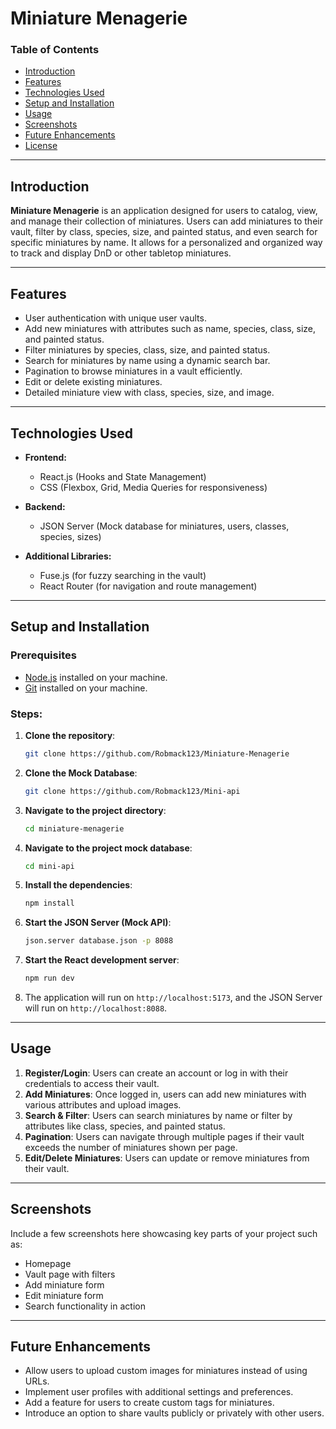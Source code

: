 # **Miniature Menagerie**

### **Table of Contents**

- [Introduction](#introduction)
- [Features](#features)
- [Technologies Used](#technologies-used)
- [Setup and Installation](#setup-and-installation)
- [Usage](#usage)
- [Screenshots](#screenshots)
- [Future Enhancements](#future-enhancements)
- [License](#license)

---

## **Introduction**

**Miniature Menagerie** is an application designed for users to catalog, view, and manage their collection of miniatures. Users can add miniatures to their vault, filter by class, species, size, and painted status, and even search for specific miniatures by name. It allows for a personalized and organized way to track and display DnD or other tabletop miniatures.

---

## **Features**

- User authentication with unique user vaults.
- Add new miniatures with attributes such as name, species, class, size, and painted status.
- Filter miniatures by species, class, size, and painted status.
- Search for miniatures by name using a dynamic search bar.
- Pagination to browse miniatures in a vault efficiently.
- Edit or delete existing miniatures.
- Detailed miniature view with class, species, size, and image.

---

## **Technologies Used**

- **Frontend:**

  - React.js (Hooks and State Management)
  - CSS (Flexbox, Grid, Media Queries for responsiveness)

- **Backend:**

  - JSON Server (Mock database for miniatures, users, classes, species, sizes)

- **Additional Libraries:**
  - Fuse.js (for fuzzy searching in the vault)
  - React Router (for navigation and route management)

---

## **Setup and Installation**

### **Prerequisites**

- [Node.js](https://nodejs.org/) installed on your machine.
- [Git](https://git-scm.com/) installed on your machine.

### **Steps:**

1. **Clone the repository**:

   ```bash
   git clone https://github.com/Robmack123/Miniature-Menagerie
   ```

2. **Clone the Mock Database**:

   ```bash
   git clone https://github.com/Robmack123/Mini-api
   ```

3. **Navigate to the project directory**:

   ```bash
   cd miniature-menagerie
   ```

4. **Navigate to the project mock database**:

   ```bash
   cd mini-api
   ```

5. **Install the dependencies**:

   ```bash
   npm install
   ```

6. **Start the JSON Server (Mock API)**:

   ```bash
   json.server database.json -p 8088
   ```

7. **Start the React development server**:

   ```bash
   npm run dev
   ```

8. The application will run on `http://localhost:5173`, and the JSON Server will run on `http://localhost:8088`.

---

## **Usage**

1. **Register/Login**: Users can create an account or log in with their credentials to access their vault.
2. **Add Miniatures**: Once logged in, users can add new miniatures with various attributes and upload images.
3. **Search & Filter**: Users can search miniatures by name or filter by attributes like class, species, and painted status.
4. **Pagination**: Users can navigate through multiple pages if their vault exceeds the number of miniatures shown per page.
5. **Edit/Delete Miniatures**: Users can update or remove miniatures from their vault.

---

## **Screenshots**

Include a few screenshots here showcasing key parts of your project such as:

- Homepage
- Vault page with filters
- Add miniature form
- Edit miniature form
- Search functionality in action

---

## **Future Enhancements**

- Allow users to upload custom images for miniatures instead of using URLs.
- Implement user profiles with additional settings and preferences.
- Add a feature for users to create custom tags for miniatures.
- Introduce an option to share vaults publicly or privately with other users.
